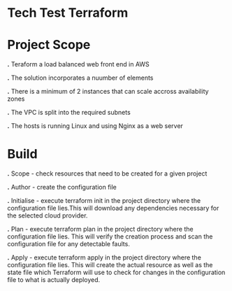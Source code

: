 # Tech Test Terraform


# Project Scope

**.** Teraform a load balanced web front end in AWS

**.** The solution incorporates a nuumber of elements

**.** There is a minimum of 2 instances that can scale accross availability zones

**.** The VPC is split into the required subnets

**.** The hosts is running Linux and using Nginx as a web server

# Build 

**.** Scope - check resources that need to be created for a given project

**.** Author - create the configuration file

**.** Initialise - execute terraform init in the project directory where the 
configuration file lies.This will download any dependencies necessary for the selected cloud provider.

**.** Plan - execute terraform plan in the project directory where the configuration file lies.
This will verify the creation process and scan the configuration file for any detectable faults.

**.** Apply - execute terraform apply in the project directory where the configuration file lies. This will create the actual resource as well as the state file which Terraform will use to check for changes in the configuration file to what is actually deployed.
